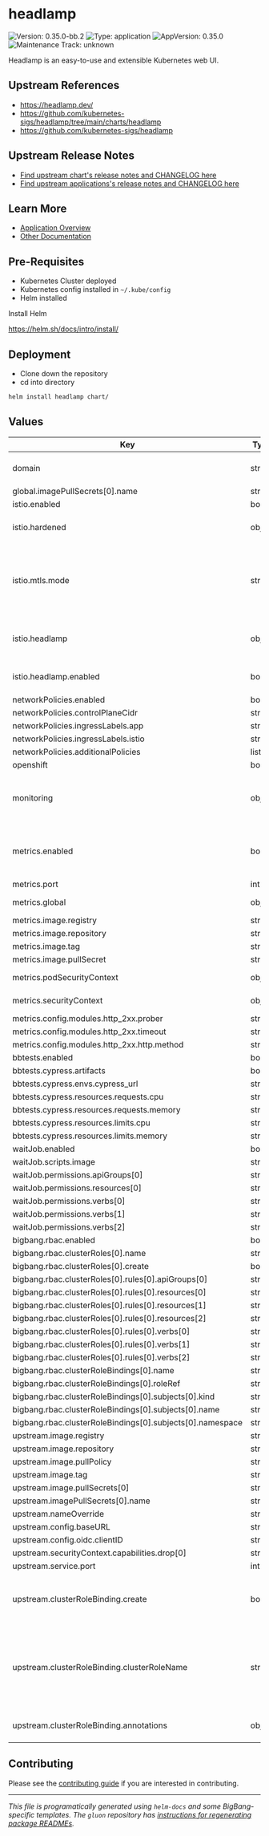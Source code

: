 <!-- Warning: Do not manually edit this file. See notes on gluon + helm-docs at the end of this file for more information. -->
# headlamp

![Version: 0.35.0-bb.2](https://img.shields.io/badge/Version-0.35.0--bb.2-informational?style=flat-square) ![Type: application](https://img.shields.io/badge/Type-application-informational?style=flat-square) ![AppVersion: 0.35.0](https://img.shields.io/badge/AppVersion-0.35.0-informational?style=flat-square) ![Maintenance Track: unknown](https://img.shields.io/badge/Maintenance_Track-unknown-red?style=flat-square)

Headlamp is an easy-to-use and extensible Kubernetes web UI.

## Upstream References

- <https://headlamp.dev/>
- <https://github.com/kubernetes-sigs/headlamp/tree/main/charts/headlamp>
- <https://github.com/kubernetes-sigs/headlamp>

## Upstream Release Notes

- [Find upstream chart's release notes and CHANGELOG here](https://github.com/headlamp-k8s/headlamp/releases/)
- [Find upstream applications's release notes and CHANGELOG here](https://github.com/headlamp-k8s/headlamp/releases/)

## Learn More

- [Application Overview](docs/overview.md)
- [Other Documentation](docs/)

## Pre-Requisites

- Kubernetes Cluster deployed
- Kubernetes config installed in `~/.kube/config`
- Helm installed

Install Helm

https://helm.sh/docs/intro/install/

## Deployment

- Clone down the repository
- cd into directory

```bash
helm install headlamp chart/
```

## Values

| Key | Type | Default | Description |
|-----|------|---------|-------------|
| domain | string | `"dev.bigbang.mil"` | Domain used for BigBang created exposed services |
| global.imagePullSecrets[0].name | string | `"private-registry"` |  |
| istio.enabled | bool | `false` |  |
| istio.hardened | object | `{"customAuthorizationPolicies":[],"customServiceEntries":[],"enabled":false,"outboundTrafficPolicyMode":"REGISTRY_ONLY"}` | Default peer authentication values |
| istio.mtls.mode | string | `"STRICT"` | STRICT = Allow only mutual TLS traffic, PERMISSIVE = Allow both plain text and mutual TLS traffic |
| istio.headlamp | object | `{"annotations":{},"enabled":true,"gateways":["istio-system/public"],"hosts":["headlamp.{{ .Values.domain }}"],"labels":{}}` | Headlamp UI specific VirtualService values |
| istio.headlamp.enabled | bool | `true` | Toggle VirtualService creation |
| networkPolicies.enabled | bool | `false` |  |
| networkPolicies.controlPlaneCidr | string | `"0.0.0.0/0"` |  |
| networkPolicies.ingressLabels.app | string | `"public-ingressgateway"` |  |
| networkPolicies.ingressLabels.istio | string | `"ingressgateway"` |  |
| networkPolicies.additionalPolicies | list | `[]` |  |
| openshift | bool | `false` |  |
| monitoring | object | `{"enabled":false,"serviceMonitor":{"scheme":"","tlsConfig":{}}}` | Monitoring toggle, affects servicemonitor and networkPolicies |
| metrics.enabled | bool | `false` | Toggle Prometheus Blackbox Exporter Installation |
| metrics.port | int | `9115` |  |
| metrics.global | object | `{"imagePullSecrets":[{"name":"private-registry"}]}` | Exporter imagePullSecrets |
| metrics.image.registry | string | `"registry1.dso.mil"` |  |
| metrics.image.repository | string | `"ironbank/opensource/prometheus/blackbox_exporter"` |  |
| metrics.image.tag | string | `"v0.27.0"` |  |
| metrics.image.pullSecret | string | `"private-registry"` |  |
| metrics.podSecurityContext | object | `{"runAsGroup":1000}` | Pod securityContext |
| metrics.securityContext | object | `{"runAsGroup":1000,"runAsUser":1000}` | Container securityContext |
| metrics.config.modules.http_2xx.prober | string | `"http"` |  |
| metrics.config.modules.http_2xx.timeout | string | `"5s"` |  |
| metrics.config.modules.http_2xx.http.method | string | `"GET"` |  |
| bbtests.enabled | bool | `false` |  |
| bbtests.cypress.artifacts | bool | `true` |  |
| bbtests.cypress.envs.cypress_url | string | `"http://headlamp.headlamp.svc.cluster.local:4466"` |  |
| bbtests.cypress.resources.requests.cpu | string | `"1"` |  |
| bbtests.cypress.resources.requests.memory | string | `"2Gi"` |  |
| bbtests.cypress.resources.limits.cpu | string | `"1"` |  |
| bbtests.cypress.resources.limits.memory | string | `"2Gi"` |  |
| waitJob.enabled | bool | `true` |  |
| waitJob.scripts.image | string | `"registry1.dso.mil/ironbank/opensource/kubernetes/kubectl:v1.33.5"` |  |
| waitJob.permissions.apiGroups[0] | string | `"apps"` |  |
| waitJob.permissions.resources[0] | string | `"deployments"` |  |
| waitJob.permissions.verbs[0] | string | `"get"` |  |
| waitJob.permissions.verbs[1] | string | `"list"` |  |
| waitJob.permissions.verbs[2] | string | `"watch"` |  |
| bigbang.rbac.enabled | bool | `false` |  |
| bigbang.rbac.clusterRoles[0].name | string | `"read-1"` |  |
| bigbang.rbac.clusterRoles[0].create | bool | `true` |  |
| bigbang.rbac.clusterRoles[0].rules[0].apiGroups[0] | string | `""` |  |
| bigbang.rbac.clusterRoles[0].rules[0].resources[0] | string | `"namespaces"` |  |
| bigbang.rbac.clusterRoles[0].rules[0].resources[1] | string | `"pods"` |  |
| bigbang.rbac.clusterRoles[0].rules[0].resources[2] | string | `"nodes"` |  |
| bigbang.rbac.clusterRoles[0].rules[0].verbs[0] | string | `"get"` |  |
| bigbang.rbac.clusterRoles[0].rules[0].verbs[1] | string | `"list"` |  |
| bigbang.rbac.clusterRoles[0].rules[0].verbs[2] | string | `"watch"` |  |
| bigbang.rbac.clusterRoleBindings[0].name | string | `"read-1"` |  |
| bigbang.rbac.clusterRoleBindings[0].roleRef | string | `"read-1"` |  |
| bigbang.rbac.clusterRoleBindings[0].subjects[0].kind | string | `"ServiceAccount"` |  |
| bigbang.rbac.clusterRoleBindings[0].subjects[0].name | string | `"dev-sa"` |  |
| bigbang.rbac.clusterRoleBindings[0].subjects[0].namespace | string | `nil` |  |
| upstream.image.registry | string | `"registry1.dso.mil"` |  |
| upstream.image.repository | string | `"ironbank/opensource/headlamp-k8s/headlamp"` |  |
| upstream.image.pullPolicy | string | `"Always"` |  |
| upstream.image.tag | string | `"v0.35.0"` |  |
| upstream.image.pullSecrets[0] | string | `"private-registry"` |  |
| upstream.imagePullSecrets[0].name | string | `"private-registry"` |  |
| upstream.nameOverride | string | `"headlamp"` |  |
| upstream.config.baseURL | string | `""` |  |
| upstream.config.oidc.clientID | string | `""` |  |
| upstream.securityContext.capabilities.drop[0] | string | `"ALL"` |  |
| upstream.service.port | int | `4466` |  |
| upstream.clusterRoleBinding.create | bool | `true` | Specified whether a cluster role binding should be created |
| upstream.clusterRoleBinding.clusterRoleName | string | `"cluster-admin"` | Set name of the Cluster Role with limited permissions from you cluster for example - clusterRoleName: user-ro |
| upstream.clusterRoleBinding.annotations | object | `{}` | Annotations to add to the cluster role binding |

## Contributing

Please see the [contributing guide](./CONTRIBUTING.md) if you are interested in contributing.

---

_This file is programatically generated using `helm-docs` and some BigBang-specific templates. The `gluon` repository has [instructions for regenerating package READMEs](https://repo1.dso.mil/big-bang/product/packages/gluon/-/blob/master/docs/bb-package-readme.md)._

